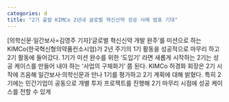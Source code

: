 ```yaml
---
categories: d
title: "2기 출발 KIMCo 2년내 글로벌 혁신신약 성공 사례 발표 기대"
---
```

[의학신문·일간보사=김영주 기자]‘글로벌 혁신신약 개발 완주’를 미션으로 하는 KIMCo(한국혁신형의약품컨소시엄)가 2년 주기의 1기 활동을 성공적으로 마무리 하고 2기 활동에 들어갔다. 1기가 미션 완수를 위한 ‘도입기’ 라면 새롭게 시작하는 2기는 성공 케이스를 만들어 내야 하는 ‘사업의 구체화기’ 쯤 된다. KIMCo 허경화 회장은 2기 시작에 즈음해 일간보사·의학신문과 만나 1기를 평가하고 2기 계획에 대해 밝혔다. 특히 2기에는 민간기업이 공동으로 개별 투자 프로젝트를 진행해 2기 마무리 시점에 성공 케이스를 전할 수 있게